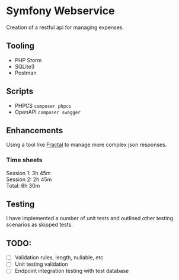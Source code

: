 # Symfony Webservice

Creation of a restful api for managing expenses.

## Tooling
* PHP Storm
* SQLite3
* Postman

## Scripts
* PHPCS `composer phpcs`
* OpenAPI `composer swagger`

## Enhancements
Using a tool like [Fractal](https://fractal.thephpleague.com/) to manage more complex json responses.

### Time sheets
Session 1: 3h 45m  
Session 2: 2h 45m  
Total: 6h 30m  

## Testing
I have implemented a number of unit tests and outlined other testing scenarios as skipped tests.

## TODO:
 - [ ] Validation rules, length, nullable, etc
 - [ ] Unit testing validation
 - [ ] Endpoint integration testing with test database
